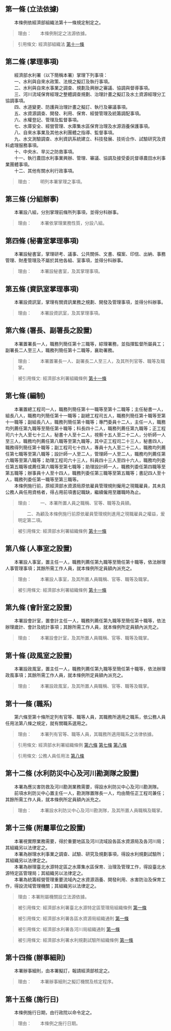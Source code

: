 第一條 (立法依據)
-----------------
　　本條例依經濟部組織法第十一條規定制定之。  
> 理由：　　本條例制定之法源依據。

> 引用條文: 經濟部組織法 [第十一條](../../人事其他/組織編制/經濟部組織法.md#第十一條-礦務局、商業局及水利署)



第二條 (掌理事項)
-----------------
　　經濟部水利署（以下簡稱本署）掌理下列事項：  
　　一、水利與自來水政策、法規之擬訂及執行事項。  
　　二、水利與自來水事業之調查、規劃及興辦之審議、協調與督導事項。  
　　三、河川流域保育經理之整體調查規劃、治理計畫之擬訂及水土資源經理分工協調事項。  
　　四、水道變更、防護與治理計畫之擬訂、執行及審議事項。  
　　五、水資源調查、開發、利用、保育、經營管理及統籌調配事項。  
　　六、水權登記、管理及監督事項。  
　　七、水庫安全、經營管理、水庫集水區保育治理及水源涵養保護事項。  
　　八、自來水事業及其他水利團體之指導、監督事項。  
　　九、水文測驗調查、水利資訊系統建立、科技發展、技術合作、試驗研究及資料處理服務事項。  
　　十、中央水、旱災之防救事項。  
　　十一、執行農田水利事業興辦、管理、審議、協調及接受委託督導農田水利事業團體事項。  
　　十二、其他有關水利行政事項。  
> 理由：　　明列本署掌理之事項。



第三條 (分組辦事)
-----------------
　　本署設八組，分別掌理前條所列事項，並得分科辦事。  
> 理由：　　本署依掌理業務性質，分設八組。



第四條 (秘書室掌理事項)
-----------------------
　　本署設秘書室，掌理研考、議事、公共關係、文書、檔案、印信、出納、事務管理、財產管理及不屬於其他各組、室事項，並得分科辦事。  
> 理由：　　本署設秘書室，及其掌理事項。



第五條 (資訊室掌理事項)
-----------------------
　　本署設資訊室，掌理有關資訊業務之規劃、開發及管理事項，並得分科辦事。  
> 理由：　　本署設資訊室，及其掌理事項。



第六條 (署長、副署長之設置)
---------------------------
　　本署置署長一人，職務列簡任第十三職等，綜理署務，並指揮監督所屬員工；副署長二人至三人，職務列簡任第十二職等，襄助署務。  
> 理由：　　本署置署長一人、副署長二人至三人，及其所列官等、職等及職掌。

> 被引用條文: 經濟部水利署組織條例 [第十一條](../../人事其他/組織編制/經濟部水利署組織條例.md#第十一條-職系)



第七條 (編制)
-------------
　　本署置總工程司一人，職務列簡任第十一職等至第十二職等；主任秘書一人，組長八人，職務均列簡任第十一職等；副總工程司五人，職務列簡任第十職等至第十一職等；副組長八人，職務列簡任第十職等；專門委員十二人，主任一人，職務均列薦任第九職等至簡任第十職等；科長四十二人，職務列薦任第九職等；正工程司六十九人至七十三人，秘書十人至十二人，視察十五人至二十二人，分析師一人至三人，職務均列薦任第八職等至第九職等，其中正工程司二十三人，秘書四人，職務得列簡任第十職等；副工程司七十四人，專員十九人至二十二人，職務均列薦任第七職等至第八職等；設計師一人至二人，管理師一人至二人，職務均列薦任第六職等至第八職等；助理工程司六十三人，科員四十三人至四十六人，職務均列委任第五職等或薦任第六職等至第七職等；助理設計師一人，職務列委任第四職等至第五職等；辦事員十人至十四人，職務列委任第三職等至第五職等；書記四人至十人，職務列委任第一職等至第三職等。  
　　本條例施行前，原經濟部水資源局原依雇員管理規則僱用之現職雇員，其未具公務人員任用資格者，得占用前項書記職缺，繼續僱用至離職時為止。  
> 理由：　　一、本署所置人員之職稱、官等、職等及員額。

> 　　二、為顧及本條例施行前原依雇員管理規則進用之現職雇員之權益，爰明定第二項。

> 被引用條文: 經濟部水利署組織條例 [第十一條](../../人事其他/組織編制/經濟部水利署組織條例.md#第十一條-職系)



第八條 (人事室之設置)
---------------------
　　本署設人事室，置主任一人，職務列薦任第九職等至簡任第十職等，依法辦理人事管理事項；其餘所需工作人員，就本條例所定員額內派充之。  
> 理由：　　本署設人事室，及其所置人員職稱、官等、職等及職掌。

> 被引用條文: 經濟部水利署組織條例 [第十一條](../../人事其他/組織編制/經濟部水利署組織條例.md#第十一條-職系)



第九條 (會計室之設置)
---------------------
　　本署設會計室，置會計主任一人，職務列薦任第九職等至簡任第十職等，依法辦理歲計、會計及統計事項；其餘所需工作人員，就本條例所定員額內派充之。  
> 理由：　　本署設會計室，及其所置人員職稱、官等、職等及職掌。



第十條 (政風室之設置)
---------------------
　　本署設政風室，置主任一人，職務列薦任第九職等至簡任第十職等，依法辦理政風事項；其餘所需工作人員，就本條例所定員額內派充之。  
> 理由：　　本署設政風室，及其所置人員職稱、官等、職等及職掌。



第十一條 (職系)
---------------
　　第六條至第十條所定列有官等、職等人員，其職務所適用之職系，依公務人員任用法第八條之規定，就有關職系選用之。  
> 理由：　　本署列有官等、職等人員，其職務所適用職系之法律依據。

> 引用條文: 經濟部水利署組織條例 [第六條](../../人事其他/組織編制/經濟部水利署組織條例.md#第六條-署長、副署長之設置) [第七條](../../人事其他/組織編制/經濟部水利署組織條例.md#第七條-編制) [第八條](../../人事其他/組織編制/經濟部水利署組織條例.md#第八條-人事室之設置)

> 引用條文: 公務人員任用法 [第八條](../../考試/任免升遷/公務人員任用法.md#第八條-職系說明書)



第十二條 (水利防災中心及河川勘測隊之設置)
-----------------------------------------
　　本署為應災害防救及河川勘測業務需要，得設水利防災中心及河川勘測隊。  
　　前項水利防災中心置主任一人，勘測隊置隊長一人，均由簡任正工程司兼任；其餘所需工作人員，就本條例所定員額內派充之。  
> 理由：　　本署設水利防災中心及河川勘測隊，及其所置人員職稱及職掌。



第十三條 (附屬單位之設置)
-------------------------
　　本署視實際業務需要，得於重要地區及河川流域設各區水資源局及各河川局；其組織另以法律定之。  
　　本署為辦理水利事業之調查、試驗、研究及規劃事項，得設水利規劃試驗所；其組織另以法律定之。  
　　本署為辦理臺北水源特定區之水庫集水區保育、治理及管理工作，得設臺北水源特定區管理局；其組織另以法律定之。  
　　本署為統籌經營管理重要流域內之水資源涵養、開發利用、水害防治及保育工作，得設流域管理機關；其組織另以法律定之。  
> 理由：本署附屬機關設立法源依據。

> 被引用條文: 經濟部水利署臺北水源特定區管理局組織條例 [第一條](../../人事其他/組織編制/經濟部水利署臺北水源特定區管理局組織條例.md#第一條-立法依據)

> 被引用條文: 經濟部水利署各區水資源局組織通則 [第一條](../../人事其他/組織編制/經濟部水利署各區水資源局組織通則.md#第一條-立法依據)

> 被引用條文: 經濟部水利署各河川局組織通則 [第一條](../../人事其他/組織編制/經濟部水利署各河川局組織通則.md#第一條-立法依據)

> 被引用條文: 經濟部水利署水利規劃試驗所組織條例 [第一條](../../人事其他/組織編制/經濟部水利署水利規劃試驗所組織條例.md#第一條-立法依據)



第十四條 (辦事細則)
-------------------
　　本署辦事細則，由本署擬訂，報請經濟部核定之。  
> 理由：　　本署辦事細則之擬訂機關及核定程序。



第十五條 (施行日)
-----------------
　　本條例施行日期，由行政院以命令定之。  
> 理由：　　本條例之施行日期。